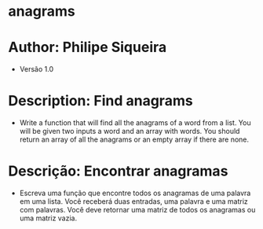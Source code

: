 # anagrams

# Author: Philipe Siqueira
* Versão 1.0

# Description: Find anagrams
* Write a function that will find all the anagrams of a word from a list. 
You will be given two inputs a word and an array with words. 
You should return an array of all the anagrams or an empty array if there are none.

# Descrição: Encontrar anagramas
* Escreva uma função que encontre todos os anagramas de uma palavra em uma lista. 
Você receberá duas entradas, uma palavra e uma matriz com palavras. 
Você deve retornar uma matriz de todos os anagramas ou uma matriz vazia.
